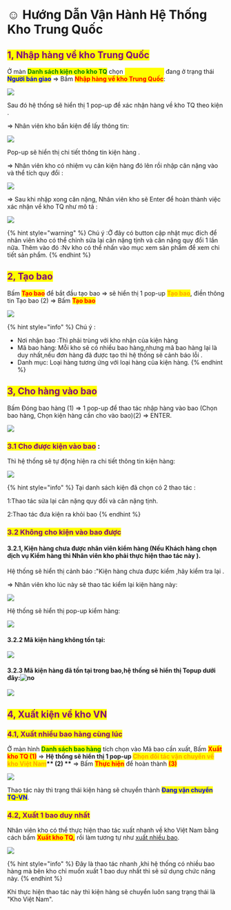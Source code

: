 # ☺ Hướng Dẫn Vận Hành Hệ Thống Kho Trung Quốc

## <mark style="color:purple;">**1, Nhập hàng về kho Trung Quốc**</mark>&#x20;

Ở màn <mark style="color:green;">**Danh sách kiện cho kho TQ**</mark> chọn <mark style="color:yellow;">**Mã kiện hàng**</mark> đang ở trạng thái <mark style="color:blue;">**Người bán giao**</mark> => Bấm <mark style="color:red;">**Nhập hàng về kho Trung Quốc**</mark>:&#x20;

![](../../.gitbook/assets/1655782516407.png)

&#x20;Sau đó hệ thống sẽ hiển thị 1 pop-up để xác nhận hàng về kho TQ theo kiện .

\=> Nhân viên kho bắn kiện để lấy thông tin:

&#x20;

![](../../.gitbook/assets/1655782627010.png)

&#x20;

Pop-up sẽ hiển thị chi tiết thông tin kiện hàng .

\=> Nhân viên kho có nhiệm vụ cân kiện hàng đó lên rồi nhập cân nặng vào và thể tích quy đổi :

&#x20;

![](../../.gitbook/assets/1655782799793.png)

&#x20;   &#x20;

\=> Sau khi nhập xong cân nặng, Nhân viên kho sẽ Enter để hoàn thành việc xác nhận về kho TQ như mô tả :

![](../../.gitbook/assets/1655783003156.png)

{% hint style="warning" %}
Chú ý :Ở đây có button cập nhật mục đích để nhân viên kho có thể chỉnh sửa lại cân nặng tịnh và cân nặng quy đổi 1 lần nữa. Thêm vào đó :Nv kho có thể nhấn vào mục xem sản phẩm để xem chi tiết sản phẩm.
{% endhint %}

## <mark style="color:purple;">**2, Tạo bao**</mark>

Bấm <mark style="color:red;">**Tạo bao**</mark> để bắt đầu tạo bao => sẽ hiển thị 1 pop-up <mark style="color:orange;">**Tạo bao**</mark>, điền thông tin Tạo bao (2) => Bấm <mark style="color:red;">**Tạo bao**</mark>&#x20;

![](../../.gitbook/assets/1655783417057.png)

{% hint style="info" %}
Chú ý :

* Nơi nhận bao :Thì phải trùng với kho nhận của kiện hàng
* Mã bao hàng:  Mỗi kho sẽ có nhiều bao hàng,nhưng mã bao hàng lại là duy nhất,nếu đơn hàng đã được tạo thì hệ thống sẽ cảnh báo lỗi .
* Danh mục: Loại hàng tương ứng với loại hàng của kiện hàng.
{% endhint %}



## <mark style="color:purple;">**3, Cho hàng vào bao**</mark>

Bấm Đóng bao hàng (1) => 1 pop-up để thao tác nhập hàng vào bao (Chọn bao hàng, Chọn kiện hàng cần cho vào bao)(2) => ENTER.

![](../../.gitbook/assets/1655783995765.png)

### <mark style="color:purple;">**3.1 Cho được kiện vào bao**</mark>  :

Thì hệ thống sẽ tự động hiện ra chi tiết thông tin kiện hàng:

![](../../.gitbook/assets/1655784646954.png)

{% hint style="info" %}
Tại danh sách kiện đã chọn có 2 thao tác :

1:Thao tác sửa lại cân nặng quy đổi và cân nặng tịnh.

2:Thao tác đưa kiện ra khỏi bao&#x20;
{% endhint %}

### <mark style="color:purple;">**3.2 Không cho kiện vào bao được**</mark> &#x20;

#### 3.2.1, Kiện hàng chưa được nhân viên kiểm hàng (Nếu Khách hàng chọn dịch vụ Kiểm hàng thì Nhân viên kho phải thực hiện thao tác này ).&#x20;

Hệ thống sẽ hiển thị cảnh báo :"Kiện hàng chưa được kiểm ,hãy kiểm tra lại .

\=> Nhân viên kho lúc này sẽ thao tác kiểm lại kiện hàng này:&#x20;

&#x20;

![](../../.gitbook/assets/1655785170166.png)

&#x20;

Hệ thống sẽ hiển thị pop-up kiểm hàng:

![](../../.gitbook/assets/1655785237933.png)

&#x20;

#### 3.2.2 Mã kiện hàng không tồn tại:

![](<../../.gitbook/assets/1655785364762 (1).png>)

#### 3.2.3 Mã kiện hàng đã tồn tại trong bao,hệ thống sẽ hiển thị Topup dưới đây:![no](https://naipot.com/cp/static/cp/template/js/plugins/ckeditor/plugins/smiley/images/thumbs\_down.png)

![](../../.gitbook/assets/1655785364762.png)

&#x20;&#x20;



## <mark style="color:purple;">**4, Xuất kiện về kho VN**</mark>&#x20;

### <mark style="color:purple;">**4.1, Xuất nhiều bao hàng cùng lúc**</mark>

Ở màn hình <mark style="color:green;">**Danh sách bao hàng**</mark> tích chọn vào Mã bao cần xuất, Bấm <mark style="color:red;">**Xuất kho TQ (1)**</mark> => <mark style="color:red;">****</mark> Hệ thống sẽ hiển thị 1 pop-up <mark style="color:orange;">**Chọn đối tác  vận chuyển về kho Việt Nam**</mark>** **<mark style="color:red;">**(2)**</mark>** **<mark style="color:orange;">****</mark> => Bấm <mark style="color:red;">**Thực hiện**</mark> để hoàn thành <mark style="color:red;">**(3)**</mark>

&#x20;&#x20;

![](../../.gitbook/assets/1655786534414.png)

Thao tác này thì trạng thái kiện hàng sẽ chuyển thành <mark style="color:blue;">**Đang vận chuyển TQ-VN**</mark>.

### <mark style="color:purple;">**4.2, Xuất 1 bao duy nhất**</mark>&#x20;

&#x20;Nhân viên kho có thể thực hiện thao tác xuất nhanh về kho Việt Nam bằng cách bấm <mark style="color:red;">**Xuất kho TQ,**</mark> rồi làm tương tự như [xuất nhiều bao](m1.md#4.1-xuat-nhieu-bao-hang-cung-luc).

![](../../.gitbook/assets/1655786722180.png)

&#x20;

{% hint style="info" %}
Đây là thao tác nhanh ,khi hệ thống có nhiều bao hàng mà bên kho chỉ muốn xuất 1 bao duy nhất thì sẽ sử dụng chức năng này.
{% endhint %}

Khi thực hiện thao tác này thì kiện hàng sẽ chuyển luôn sang trạng thái là "Kho Việt Nam".



